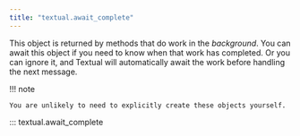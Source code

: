 ```yaml
---
title: "textual.await_complete"
---
```


This object is returned by methods that do work in the *background*.
You can await this object if you need to know when that work has completed.
Or you can ignore it, and Textual will automatically await the work before handling the next message.

!!! note

    You are unlikely to need to explicitly create these objects yourself.


::: textual.await_complete
